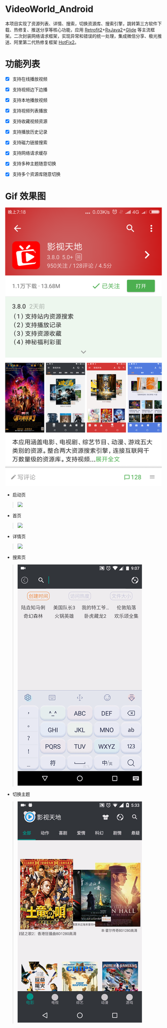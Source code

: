 # VideoWorld_Android
本项目实现了资源列表、详情、搜索，切换资源库、搜索引擎，跳转第三方软件下载、热修复、推送分享等核心功能，应用 [Retrofit2][1]+[RxJava2][2]+[Glide][3] 等主流框架。二次封装网络请求框架，实现异常和错误的统一处理，集成微信分享、极光推送、阿里第二代热修复框架 [HotFix2][4]。

# 功能列表  


- [x] 支持在线播放视频
- [x] 支持视频边下边播
- [x] 支持本地播放视频
- [x] 支持视频列表播放
- [x] 支持收藏视频资源
- [x] 支持播放历史记录
- [x] 支持磁力链接搜索
- [x] 支持网络请求缓存
- [x] 支持多种主题随意切换
- [x] 支持多个资源库随意切换  




# Gif 效果图

![](https://github.com/123lxw123/VideoWorld_Android/blob/master/Screenshots/Screenshot_2018-05-25-19-18-48-685_com.coolapk.ma.png) 


 - 启动页
 >![](https://github.com/123lxw123/VideoWorld_Android/blob/master/Gif/2017_06_20_11_26_47_2017620142504.gif) 
 - 首页
 >![](https://github.com/123lxw123/VideoWorld_Android/blob/master/Gif/2017_06_20_17_32_30_2017620175341.gif) 
 - 详情页
  >![](https://github.com/123lxw123/VideoWorld_Android/blob/master/Gif/2017_06_20_17_35_53_2017620175918.gif) 
 - 搜索页
 >![](https://github.com/123lxw123/VideoWorld_Android/blob/master/Gif/2017_06_20_21_07_40_20170620211529.gif)
  - 切换主题
 >![](https://github.com/123lxw123/VideoWorld_Android/blob/master/Gif/2017_06_20_17_33_44_2017620175539.gif)
 
  [1]: https://github.com/square/retrofit
  [2]: https://github.com/ReactiveX/RxJava
  [3]: https://github.com/bumptech/glide
  [4]: http://baichuan.taobao.com/docs/doc.htm?spm=a3c0d.7662649.0.0.v6l6wL&treeId=234&articleId=105456&docType=1
